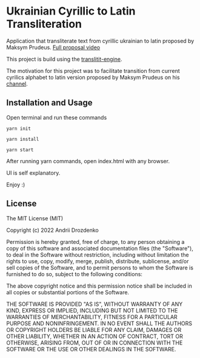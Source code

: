 Ukrainian Cyrillic to Latin Transliteration
=====================================================
Application that transliterate text from cyrillic ukrainian to latin proposed by Maksym Prudeus. [Full proposal video]

This project is build using the [translitit-engine][translitit-engine].

The motivation for this project was to facilitate transition from current cyrilics alphabet to latin version proposed by Maksym Prudeus on his [channel].

[translitit-engine]: https://github.com/gausby/translitit-engine
[Full proposal video]:https://youtube.com/watch?v=nHeE2x2UNw4&feature=shares
[channel]:https://www.youtube.com/@maksymprudeus

## Installation and Usage
Open terminal and run these commands

    yarn init 

    yarn install

    yarn start

After running yarn commands, open index.html with any browser. 

UI is self explanatory.

Enjoy :)

## License
The MIT License (MIT)

Copyright (c) 2022 Andrii Drozdenko

Permission is hereby granted, free of charge, to any person obtaining a copy of this software and associated documentation files (the "Software"), to deal in the Software without restriction, including without limitation the rights to use, copy, modify, merge, publish, distribute, sublicense, and/or sell copies of the Software, and to permit persons to whom the Software is furnished to do so, subject to the following conditions:

The above copyright notice and this permission notice shall be included in all copies or substantial portions of the Software.

THE SOFTWARE IS PROVIDED "AS IS", WITHOUT WARRANTY OF ANY KIND, EXPRESS OR IMPLIED, INCLUDING BUT NOT LIMITED TO THE WARRANTIES OF MERCHANTABILITY, FITNESS FOR A PARTICULAR PURPOSE AND NONINFRINGEMENT. IN NO EVENT SHALL THE AUTHORS OR COPYRIGHT HOLDERS BE LIABLE FOR ANY CLAIM, DAMAGES OR OTHER LIABILITY, WHETHER IN AN ACTION OF CONTRACT, TORT OR OTHERWISE, ARISING FROM, OUT OF OR IN CONNECTION WITH THE SOFTWARE OR THE USE OR OTHER DEALINGS IN THE SOFTWARE.